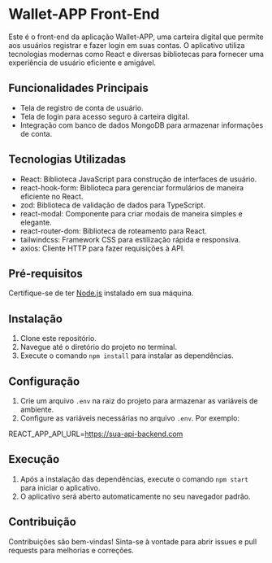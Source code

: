 # Wallet-APP Front-End

Este é o front-end da aplicação Wallet-APP, uma carteira digital que permite aos usuários registrar e fazer login em suas contas. O aplicativo utiliza tecnologias modernas como React e diversas bibliotecas para fornecer uma experiência de usuário eficiente e amigável.

## Funcionalidades Principais

- Tela de registro de conta de usuário.
- Tela de login para acesso seguro à carteira digital.
- Integração com banco de dados MongoDB para armazenar informações de conta.

## Tecnologias Utilizadas

- React: Biblioteca JavaScript para construção de interfaces de usuário.
- react-hook-form: Biblioteca para gerenciar formulários de maneira eficiente no React.
- zod: Biblioteca de validação de dados para TypeScript.
- react-modal: Componente para criar modais de maneira simples e elegante.
- react-router-dom: Biblioteca de roteamento para React.
- tailwindcss: Framework CSS para estilização rápida e responsiva.
- axios: Cliente HTTP para fazer requisições à API.

## Pré-requisitos

Certifique-se de ter [Node.js](https://nodejs.org/) instalado em sua máquina.

## Instalação

1. Clone este repositório.
2. Navegue até o diretório do projeto no terminal.
3. Execute o comando `npm install` para instalar as dependências.

## Configuração

1. Crie um arquivo `.env` na raiz do projeto para armazenar as variáveis de ambiente.
2. Configure as variáveis necessárias no arquivo `.env`. Por exemplo:

REACT_APP_API_URL=https://sua-api-backend.com


## Execução

1. Após a instalação das dependências, execute o comando `npm start` para iniciar o aplicativo.
2. O aplicativo será aberto automaticamente no seu navegador padrão.

## Contribuição

Contribuições são bem-vindas! Sinta-se à vontade para abrir issues e pull requests para melhorias e correções.



